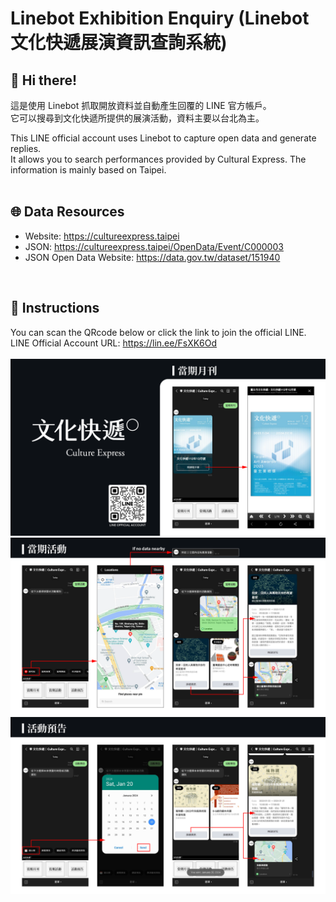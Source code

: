 # Linebot Exhibition Enquiry (Linebot 文化快遞展演資訊查詢系統)

## 👋 Hi there! <br>
這是使用 Linebot 抓取開放資料並自動產生回覆的 LINE 官方帳戶。<br>
它可以搜尋到文化快遞所提供的展演活動，資料主要以台北為主。<br>

This LINE official account uses Linebot to capture open data and generate replies. <br>
It allows you to search performances provided by Cultural Express. The information is mainly based on Taipei. <br><br>

## 🌐 Data Resources
- Website: https://cultureexpress.taipei
- JSON: https://cultureexpress.taipei/OpenData/Event/C000003
- JSON Open Data Website: https://data.gov.tw/dataset/151940
<br>

## 📌 Instructions
You can scan the QRcode below or click the link to join the official LINE. <br>
LINE Official Account URL: https://lin.ee/FsXK6Od
<br><br>
![img1](https://github.com/sleepyhazzzel/cultureexpress_linbot/blob/main/img/%201.png)<br>
![img2](https://github.com/sleepyhazzzel/cultureexpress_linbot/blob/main/img/%202.png)<br>
![img3](https://github.com/sleepyhazzzel/cultureexpress_linbot/blob/main/img/%203.png)<br>
